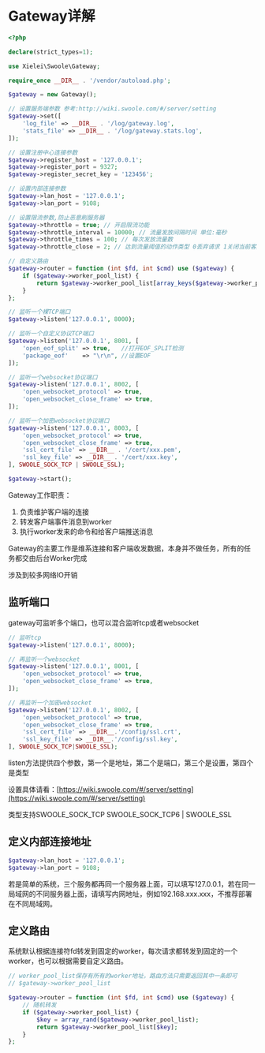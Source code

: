 # Gateway详解

```php
<?php

declare(strict_types=1);

use Xielei\Swoole\Gateway;

require_once __DIR__ . '/vendor/autoload.php';

$gateway = new Gateway();

// 设置服务端参数 参考:http://wiki.swoole.com/#/server/setting
$gateway->set([
    'log_file' => __DIR__ . '/log/gateway.log',
    'stats_file' => __DIR__ . '/log/gateway.stats.log',
]);

// 设置注册中心连接参数
$gateway->register_host = '127.0.0.1';
$gateway->register_port = 9327;
$gateway->register_secret_key = '123456';

// 设置内部连接参数
$gateway->lan_host = '127.0.0.1';
$gateway->lan_port = 9108;

// 设置限流参数,防止恶意刷服务器
$gateway->throttle = true; // 开启限流功能
$gateway->throttle_interval = 10000; // 流量发放间隔时间 单位:毫秒
$gateway->throttle_times = 100; // 每次发放流量数
$gateway->throttle_close = 2; // 达到流量阈值的动作类型 0丢弃请求 1关闭当前客户端 2关闭当前客户端（强制） 3关闭当前IP的所有客户端 4关闭当前IP的所有客户端（强制）

// 自定义路由
$gateway->router = function (int $fd, int $cmd) use ($gateway) {
    if ($gateway->worker_pool_list) {
        return $gateway->worker_pool_list[array_keys($gateway->worker_pool_list)[$fd % count($gateway->worker_pool_list)]];
    }
};

// 监听一个裸TCP端口
$gateway->listen('127.0.0.1', 8000);

// 监听一个自定义协议TCP端口
$gateway->listen('127.0.0.1', 8001, [
    'open_eof_split' => true,   //打开EOF_SPLIT检测
    'package_eof'    => "\r\n", //设置EOF
]);

// 监听一个websocket协议端口
$gateway->listen('127.0.0.1', 8002, [
    'open_websocket_protocol' => true,
    'open_websocket_close_frame' => true,
]);

// 监听一个加密websocket协议端口
$gateway->listen('127.0.0.1', 8003, [
    'open_websocket_protocol' => true,
    'open_websocket_close_frame' => true,
    'ssl_cert_file' => __DIR__ . '/cert/xxx.pem',
    'ssl_key_file' => __DIR__ . '/cert/xxx.key',
], SWOOLE_SOCK_TCP | SWOOLE_SSL);

$gateway->start();

```

Gateway工作职责：

1. 负责维护客户端的连接
2. 转发客户端事件消息到worker
3. 执行worker发来的命令和给客户端推送消息

Gateway的主要工作是维系连接和客户端收发数据，本身并不做任务，所有的任务都交由后台Worker完成

涉及到较多网络IO开销

## 监听端口

gateway可监听多个端口，也可以混合监听tcp或者websocket

``` php
// 监听tcp
$gateway->listen('127.0.0.1', 8000);

// 再监听一个websocket
$gateway->listen('127.0.0.1', 8001, [
    'open_websocket_protocol' => true,
    'open_websocket_close_frame' => true,
]);

// 再监听一个加密websocket
$gateway->listen('127.0.0.1', 8002, [
    'open_websocket_protocol' => true,
    'open_websocket_close_frame' => true,
    'ssl_cert_file' => __DIR__.'/config/ssl.crt',
    'ssl_key_file' => __DIR__.'/config/ssl.key',
], SWOOLE_SOCK_TCP|SWOOLE_SSL);
```

listen方法提供四个参数，第一个是地址，第二个是端口，第三个是设置，第四个是类型

设置具体请看：[https://wiki.swoole.com/#/server/setting](https://wiki.swoole.com/#/server/setting)

类型支持SWOOLE_SOCK_TCP SWOOLE_SOCK_TCP6 | SWOOLE_SSL

## 定义内部连接地址

``` php
$gateway->lan_host = '127.0.0.1';
$gateway->lan_port = 9108;
```

若是简单的系统，三个服务都再同一个服务器上面，可以填写127.0.0.1，若在同一局域网的不同服务器上面，请填写内网地址，例如192.168.xxx.xxx，不推荐部署在不同局域网。

## 定义路由

系统默认根据连接符fd转发到固定的worker，每次请求都转发到固定的一个worker，也可以根据需要自定义路由。

``` php
// worker_pool_list保存有所有的worker地址，路由方法只需要返回其中一条即可
// $gateway->worker_pool_list

$gateway->router = function (int $fd, int $cmd) use ($gateway) {
    // 随机转发
    if ($gateway->worker_pool_list) {
        $key = array_rand($gateway->worker_pool_list);
        return $gateway->worker_pool_list[$key];
    }
};
```
